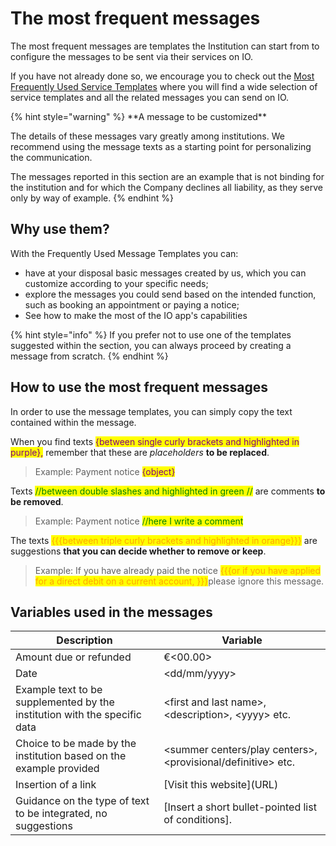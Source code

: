 # The most frequent messages

The most frequent messages are templates the Institution can start from to configure the messages to be sent via their services on IO.

If you have not already done so, we encourage you to check out the [Most Frequently Used Service Templates](https://github.com/pagopa/devportal-docs/blob/docs/from-gitbook/docs/MU2KpdcNBNLyeD4kR4n2/catalog-of-services-and-models/the-most-frequent-service-models.md) where you will find a wide selection of service templates and all the related messages you can send on IO.

{% hint style="warning" %}
\*\*A message to be customized\*\*

The details of these messages vary greatly among institutions. We recommend using the message texts as a starting point for personalizing the communication.

The messages reported in this section are an example that is not binding for the institution and for which the Company declines all liability, as they serve only by way of example.
{% endhint %}

## Why use them?

With the Frequently Used Message Templates you can:

* have at your disposal basic messages created by us, which you can customize according to your specific needs;
* explore the messages you could send based on the intended function, such as booking an appointment or paying a notice;
* See how to make the most of the IO app's capabilities

{% hint style="info" %}
If you prefer not to use one of the templates suggested within the section, you can always proceed by creating a message from scratch.
{% endhint %}

## How to use the most frequent messages

In order to use the message templates, you can simply copy the text contained within the message.

When you find texts <mark style="color:purple;">{between single curly brackets and highlighted in purple},</mark> remember that these are _placeholders_ **to be replaced**.

> Example: Payment notice <mark style="color:purple;">{object}</mark>

Texts <mark style="color:green;">//between double slashes and highlighted in green //</mark> are comments **to be removed**.

> Example: Payment notice <mark style="color:green;">//here I write a comment</mark>

The texts <mark style="color:orange;">\{{{between triple curly brackets and highlighted in orange\}}}</mark> are suggestions **that you can decide whether to remove or keep**.

> Example: If you have already paid the notice <mark style="color:orange;">\{{{or if you have applied for a direct debit on a current account, \}}}</mark>please ignore this message.

## Variables used in the messages

| Description                                                               | Variable                                                       |
| ------------------------------------------------------------------------- | -------------------------------------------------------------- |
| Amount due or refunded                                                    | €<00.00>                                                       |
| Date                                                                      | \<dd/mm/yyyy>                                                  |
| Example text to be supplemented by the institution with the specific data | \<first and last name>, \<description>, \<yyyy> etc.           |
| Choice to be made by the institution based on the example provided        | \<summer centers/play centers>, \<provisional/definitive> etc. |
| Insertion of a link                                                       | \[Visit this website]\(URL)                                    |
| Guidance on the type of text to be integrated, no suggestions             | \[Insert a short bullet-pointed list of conditions].           |
